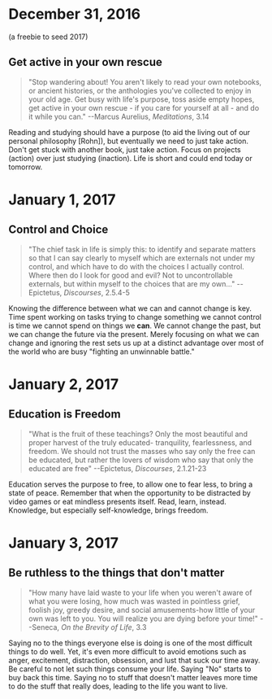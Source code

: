 # December 31, 2016 #
(a freebie to seed 2017)

## Get active in your own rescue ##

> "Stop wandering about! You aren't likely to read your own notebooks, or
ancient histories, or the anthologies you've collected to enjoy in your old
age.  Get busy with life's purpose, toss aside empty hopes, get active in your
own rescue - if you care for yourself at all - and do it while you can."
--Marcus Aurelius, *Meditations*, 3.14

Reading and studying should have a purpose (to aid the living out of our
personal philosophy [Rohn]), but eventually we need to just take action.
Don't get stuck with another book, just take action.  Focus on projects (action)
over just studying (inaction).  Life is short and could end today or tomorrow.

# January 1, 2017 #

## Control and Choice ##

> "The chief task in life is simply this: to identify and separate matters so
that I can say clearly to myself which are externals not under my control,
and which have to do with the choices I actually control.  Where then do I look
for good and evil? Not to uncontrollable externals, but within myself to the
choices that are my own..."
--Epictetus, *Discourses*, 2.5.4-5

Knowing the difference between what we can and cannot change is key.  Time
spent working on tasks trying to change something we cannot control is time
we cannot spend on things we **can**.  We cannot change the past, but we can
change the future via the present.  Merely focusing on what we can change and
ignoring the rest sets us up at a distinct advantage over most of the world
who are busy "fighting an unwinnable battle."

# January 2, 2017 #

## Education is Freedom ##

> "What is the fruit of these teachings? Only the most beautiful and proper
harvest of the truly educated- tranquility, fearlessness, and freedom.  We
should not trust the masses who say only the free can be educated, but rather
the lovers of wisdom who say that only the educated are free"
--Epictetus, *Discourses*, 2.1.21-23

Education serves the purpose to free, to allow one to fear less, to bring a
state of peace.  Remember that when the opportunity to be distracted by video
games or eat mindless presents itself.  Read, learn, instead.  Knowledge, but
especially self-knowledge, brings freedom.

# January 3, 2017 #

## Be ruthless to the things that don't matter ##

> "How many have laid waste to your life when you weren't aware of what you
were losing, how much was wasted in pointless grief, foolish joy, greedy desire,
and social amusements-how little of your own was left to you.  You will realize
you are dying before your time!"
--Seneca, *On the Brevity of Life*, 3.3

Saying no to the things everyone else is doing is one of the most difficult
things to do well.  Yet, it's even more difficult to avoid emotions such as
anger, excitement, distraction, obsession, and lust that suck our time away. Be
careful to not let such things consume your life.  Saying "No" starts to buy
back this time.  Saying no to stuff that doesn't matter leaves more time to
do the stuff that really does, leading to the life you want to live.
